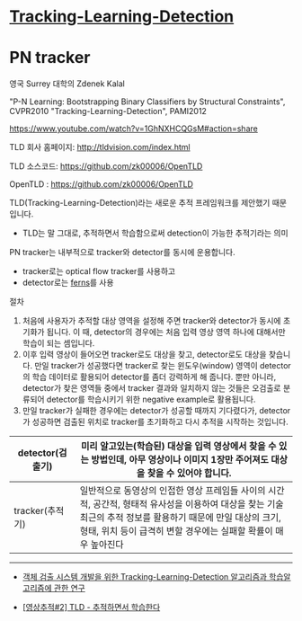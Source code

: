 # [Tracking-Learning-Detection](https://ieeexplore.ieee.org/document/6104061)


# PN tracker

> 

영국 Surrey 대학의 Zdenek Kalal

"P-N Learning: Bootstrapping Binary Classifiers by Structural Constraints", CVPR2010
"Tracking-Learning-Detection", PAMI2012

https://www.youtube.com/watch?v=1GhNXHCQGsM#action=share


TLD 회사 홈페이지: http://tldvision.com/index.html

TLD 소스코드: https://github.com/zk00006/OpenTLD

OpenTLD : https://github.com/zk00006/OpenTLD

TLD(Tracking-Learning-Detection)라는 새로운 추적 프레임워크를 제안했기 때문입니다.
- TLD는 말 그대로, 추적하면서 학습함으로써 detection이 가능한 추적기라는 의미


PN tracker는 내부적으로 tracker와 detector를 동시에 운용합니다. 
- tracker로는 optical flow tracker를 사용하고 
- detector로는 [ferns](http://darkpgmr.tistory.com/90)를 사용

절차 
1. 처음에 사용자가 추적할 대상 영역을 설정해 주면 tracker와 detector가 동시에 초기화가 됩니다. 이 때, detector의 경우에는 처음 입력 영상 영역 하나에 대해서만 학습이 되는 셈입니다.
2. 이후 입력 영상이 들어오면 tracker로도 대상을 찾고, detector로도 대상을 찾습니다. 만일 tracker가 성공했다면 tracker로 찾는 윈도우(window) 영역이 detector의 학습 데이터로 활용되어 detector를 좀더 강력하게 해 줍니다. 뿐만 아니라, detector가 찾은 영역들 중에서 tracker 결과와 일치하지 않는 것들은 오검출로 분류되어 detector를 학습시키기 위한 negative example로 활용됩니다.
3. 만일 tracker가 실패한 경우에는 detector가 성공할 때까지 기다렸다가, detector가 성공하면 검출된 위치로 tracker를 초기화하고 다시 추적을 시작하는 것입니다.


|detector(검출기)|미리 알고있는(학습된) 대상을 입력 영상에서 찾을 수 있는 방법인데, 아무 영상이나 이미지 1장만 주어져도 대상을 찾을 수 있어야 합니다.|
|-|-|
|tracker(추적기)|일반적으로 동영상의 인접한 영상 프레임들 사이의 시간적, 공간적, 형태적 유사성을 이용하여 대상을 찾는 기술<br>최근의 추적 정보를 활용하기 때문에 만일 대상의 크기, 형태, 위치 등이 급격히 변할 경우에는 실패할 확률이 매우 높아진다|


---

- [객체 검출 시스템 개발을 위한 Tracking-Learning-Detection 알고리즘과 학습알고리즘에 관한 연구](http://ki-it.com/xml/12308/12308.pdf)

- [[영상추적#2] TLD - 추적하면서 학습한다](http://darkpgmr.tistory.com/65)

